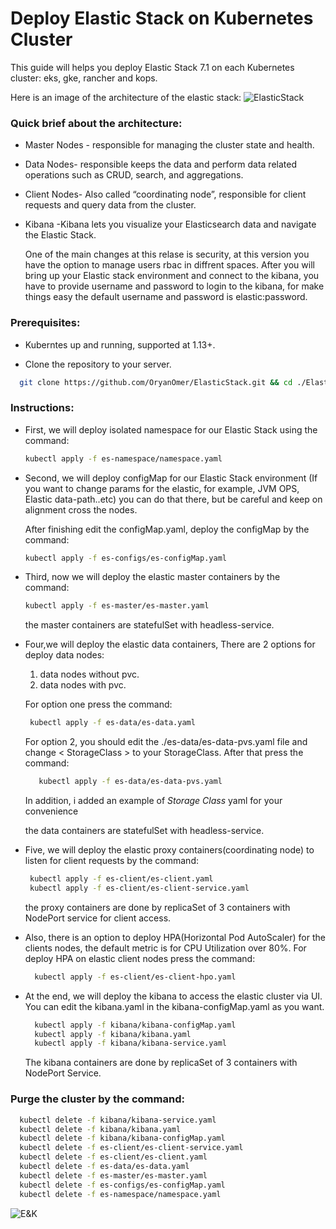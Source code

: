 # Deploy Elastic Stack on Kubernetes Cluster
  
This guide will helps you deploy Elastic Stack 7.1 on each Kubernetes cluster: eks, gke, rancher and kops.

Here is an image of the architecture of the elastic stack:
![ElasticStack](https://github.com/OryanOmer/ElasticStack/blob/master/ElasticStack-Kubernetes/Elastic-Stack-Kubernetes.png)

### Quick brief about the architecture:
* Master Nodes - responsible for managing the cluster state and health.
* Data Nodes- responsible keeps the data and perform data related operations such as CRUD, search, and aggregations.
* Client Nodes- Also called “coordinating node”, responsible for client requests and query data from the cluster.
* Kibana -Kibana lets you visualize your Elasticsearch data and navigate the Elastic Stack.

  One of the main changes at this relase is security, at this version you have the option to manage users rbac in diffrent spaces.
  After you will bring up your Elastic stack environment and connect to the kibana, you have to provide username and password to login to the kibana, for make things easy the default username and password is elastic:password.

### Prerequisites:
 * Kuberntes up and running, supported at 1.13+.

 * Clone the repository to your server.
  ``` bash
    git clone https://github.com/OryanOmer/ElasticStack.git && cd ./ElasticStack/ElasticStack-Kubernetes
  ```


### Instructions:
* First, we will deploy isolated namespace for our Elastic     Stack using the command:
    ``` bash
    kubectl apply -f es-namespace/namespace.yaml
    ```

* Second, we will deploy configMap for our Elastic Stack       environment (If you want to change params for the elastic,   for example, JVM OPS, Elastic data-path..etc) you can do     that there, but be careful and keep on alignment cross the   nodes.

  After finishing edit the configMap.yaml, deploy the        configMap by the command:

    ``` bash
    kubectl apply -f es-configs/es-configMap.yaml
    ```

* Third, now we will deploy the elastic master containers by   the command:
    ``` bash
    kubectl apply -f es-master/es-master.yaml
    ```
  the master containers are statefulSet with headless-service.

* Four,we will deploy the elastic data containers, There are 2 options for deploy data nodes:
  1. data nodes without pvc.
  2. data nodes with pvc.

  For option one press the command:   
   ``` bash
    kubectl apply -f es-data/es-data.yaml
    ```
  
  For option 2, you should edit the ./es-data/es-data-pvs.yaml file and change < StorageClass > to your StorageClass.
  After that press the command:
  ``` bash
     kubectl apply -f es-data/es-data-pvs.yaml
  ```
  In addition, i added an example of *Storage Class* yaml for your convenience

  the data containers are statefulSet with headless-service.

* Five, we will deploy the elastic proxy containers(coordinating node) to         listen for client requests by the command:
   ``` bash
    kubectl apply -f es-client/es-client.yaml
    kubectl apply -f es-client/es-client-service.yaml
    ```
  the proxy containers are done by replicaSet of 3 containers with NodePort service for client access.

* Also, there is an option to deploy HPA(Horizontal Pod      AutoScaler) for the clients nodes, the default metric is   for CPU Utilization over  80%.
  For deploy HPA on elastic client nodes press the command:
  ``` bash
    kubectl apply -f es-client/es-client-hpo.yaml
  ```

* At the end, we will deploy the kibana to access the elastic cluster via UI.
  You can edit the kibana.yaml in the kibana-configMap.yaml as you want.
  ``` bash
    kubectl apply -f kibana/kibana-configMap.yaml
    kubectl apply -f kibana/kibana.yaml
    kubectl apply -f kibana/kibana-service.yaml
  ```
  The kibana containers are done by replicaSet of 3 containers with NodePort Service.

  

### Purge the cluster by the command:
  ``` bash
    kubectl delete -f kibana/kibana-service.yaml
    kubectl delete -f kibana/kibana.yaml
    kubectl delete -f kibana/kibana-configMap.yaml
    kubectl delete -f es-client/es-client-service.yaml
    kubectl delete -f es-client/es-client.yaml
    kubectl delete -f es-data/es-data.yaml
    kubectl delete -f es-master/es-master.yaml
    kubectl delete -f es-configs/es-configMap.yaml
    kubectl delete -f es-namespace/namespace.yaml
  ``` 

![E&K](https://anchormen.nl/wp-content/uploads/2017/12/elasticsearch-on-kubernetes.jpg)


